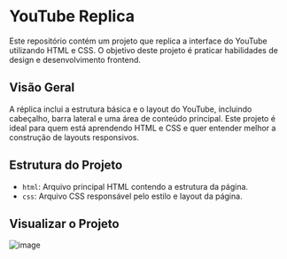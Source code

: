 # YouTube Replica

Este repositório contém um projeto que replica a interface do YouTube utilizando HTML e CSS. O objetivo deste projeto é praticar habilidades de design e desenvolvimento frontend.

## Visão Geral

A réplica inclui a estrutura básica e o layout do YouTube, incluindo cabeçalho, barra lateral e uma área de conteúdo principal. Este projeto é ideal para quem está aprendendo HTML e CSS e quer entender melhor a construção de layouts responsivos.

## Estrutura do Projeto

- `html`: Arquivo principal HTML contendo a estrutura da página.
- `css`: Arquivo CSS responsável pelo estilo e layout da página.

## Visualizar o Projeto


![image](https://github.com/user-attachments/assets/05875bda-690a-4979-8ca7-caa6cbe37654)

